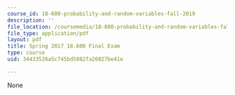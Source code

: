 ```yaml
---
course_id: 18-600-probability-and-random-variables-fall-2019
description: ''
file_location: /coursemedia/18-600-probability-and-random-variables-fall-2019/34433526a5c745bd5882fa26027be41e_MIT18_600F19_final_2017.pdf
file_type: application/pdf
layout: pdf
title: Spring 2017 18.600 Final Exam
type: course
uid: 34433526a5c745bd5882fa26027be41e

---
```

None